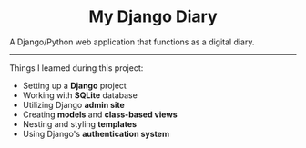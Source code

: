 <h1 align="center">My Django Diary</h1>

A Django/Python web application that functions as a digital diary. 

___
Things I learned during this project:

 - Setting up a **Django** project
 - Working with **SQLite** database
 - Utilizing Django **admin site**
 - Creating **models** and **class-based views**
 - Nesting and styling **templates**
 - Using Django's **authentication system**
